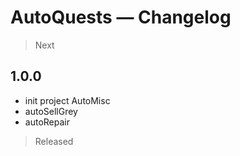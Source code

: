 # AutoQuests — Changelog

> Next
## 1.0.0
- init project AutoMisc
- autoSellGrey
- autoRepair

> Released
